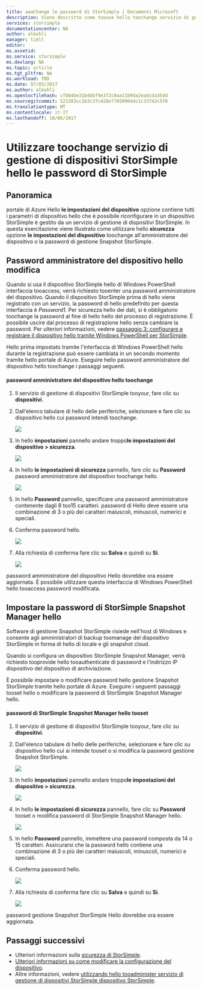 ```yaml
---
title: aaaChange le password di StorSimple | Documenti Microsoft
description: Viene descritto come toouse hello toochange servizio di gestione di dispositivi StorSimple le password di amministratore di StorSimple Snapshot Manager e dispositivo.
services: storsimple
documentationcenter: NA
author: alkohli
manager: timlt
editor: 
ms.assetid: 
ms.service: storsimple
ms.devlang: NA
ms.topic: article
ms.tgt_pltfrm: NA
ms.workload: TBD
ms.date: 07/03/2017
ms.author: alkohli
ms.openlocfilehash: cf884be31b4bbf9e372c0aa11b9da2eadcda35dd
ms.sourcegitcommit: 523283cc1b3c37c428e77850964dc1c33742c5f0
ms.translationtype: MT
ms.contentlocale: it-IT
ms.lasthandoff: 10/06/2017
---
```

# <a name="use-hello-storsimple-device-manager-service-toochange-your-storsimple-passwords"></a>Utilizzare toochange servizio di gestione di dispositivi StorSimple hello le password di StorSimple

## <a name="overview"></a>Panoramica
portale di Azure Hello **le impostazioni del dispositivo** opzione contiene tutti i parametri di dispositivo hello che è possibile riconfigurare in un dispositivo StorSimple è gestito da un servizio di gestione di dispositivi StorSimple. In questa esercitazione viene illustrato come utilizzare hello **sicurezza** opzione **le impostazioni del dispositivo** toochange all'amministratore del dispositivo o la password di gestione Snapshot StorSimple.

## <a name="change-hello-device-administrator-password"></a>Password amministratore del dispositivo hello modifica
Quando si usa il dispositivo StorSimple hello di Windows PowerShell interfaccia tooaccess, verrà richiesto tooenter una password amministratore del dispositivo. Quando il dispositivo StorSimple prima di hello viene registrato con un servizio, la password di hello predefinito per questa interfaccia è *Password1*. Per sicurezza hello dei dati, si è obbligatorio toochange la password al fine di hello hello del processo di registrazione. È possibile uscire dal processo di registrazione hello senza cambiare la password. Per ulteriori informazioni, vedere [passaggio 3: configurare e registrare il dispositivo hello tramite Windows PowerShell per StorSimple](storsimple-8000-deployment-walkthrough-u2.md#step-3-configure-and-register-the-device-through-windows-powershell-for-storsimple).

Hello prima impostato tramite l'interfaccia di Windows PowerShell hello durante la registrazione può essere cambiata in un secondo momento tramite hello portale di Azure. Eseguire hello password amministratore del dispositivo hello toochange i passaggi seguenti.

#### <a name="toochange-hello-device-administrator-password"></a>password amministratore del dispositivo hello toochange
1. Il servizio di gestione di dispositivi StorSimple tooyour, fare clic su **dispositivi**.

2. Dall'elenco tabulare di hello delle periferiche, selezionare e fare clic su dispositivo hello cui password intendi toochange.

    ![](./media/storsimple-8000-change-passwords/changepwd1.png)

3. In hello **impostazioni** pannello andare troppo**le impostazioni del dispositivo > sicurezza**.

    ![](./media/storsimple-8000-change-passwords/changepwd2.png)

4. In hello **le impostazioni di sicurezza** pannello, fare clic su **Password** password amministratore del dispositivo toochange hello.

    ![](./media/storsimple-8000-change-passwords/changepwd3.png)

5. In hello **Password** pannello, specificare una password amministratore contenente dagli 8 too15 caratteri. password di Hello deve essere una combinazione di 3 o più dei caratteri maiuscoli, minuscoli, numerici e speciali.

6. Conferma password hello.

    ![](./media/storsimple-8000-change-passwords/changepwd4.png)

7. Alla richiesta di conferma fare clic su **Salva** e quindi su **Sì**.

    ![](./media/storsimple-8000-change-passwords/changepwd6.png)

password amministratore del dispositivo Hello dovrebbe ora essere aggiornata. È possibile utilizzare questa interfaccia di Windows PowerShell hello tooaccess password modificata.

## <a name="set-hello-storsimple-snapshot-manager-password"></a>Impostare la password di StorSimple Snapshot Manager hello
Software di gestione Snapshot StorSimple risiede nell'host di Windows e consente agli amministratori di backup toomanage del dispositivo StorSimple in forma di hello di locale e gli snapshot cloud.

Quando si configura un dispositivo StorSimple Snapshot Manager, verrà richiesto tooprovide hello tooauthenticate di password e l'indirizzo IP dispositivo del dispositivo di archiviazione.

È possibile impostare o modificare password hello gestione Snapshot StorSimple tramite hello portale di Azure. Eseguire i seguenti passaggi tooset hello o modificare la password di StorSimple Snapshot Manager hello.

#### <a name="tooset-hello-storsimple-snapshot-manager-password"></a>password di StorSimple Snapshot Manager hello tooset
1. Il servizio di gestione di dispositivi StorSimple tooyour, fare clic su **dispositivi**.

2. Dall'elenco tabulare di hello delle periferiche, selezionare e fare clic su dispositivo hello cui si intende tooset o si modifica la password gestione Snapshot StorSimple.

     ![](./media/storsimple-8000-change-passwords/changepwd1.png)

3. In hello **impostazioni** pannello andare troppo**le impostazioni del dispositivo > sicurezza**.

     ![](./media/storsimple-8000-change-passwords/changepwd2.png)

4. In hello **le impostazioni di sicurezza** pannello, fare clic su **Password** tooset o modifica password di StorSimple Snapshot Manager hello.

     ![](./media/storsimple-8000-change-passwords/changepwd3.png) 

5. In hello **Password** pannello, immettere una password composta da 14 o 15 caratteri. Assicurarsi che la password hello contiene una combinazione di 3 o più dei caratteri maiuscoli, minuscoli, numerici e speciali.

6. Conferma password hello.

     ![](./media/storsimple-8000-change-passwords/changepwd5.png)

7. Alla richiesta di conferma fare clic su **Salva** e quindi su **Sì**.

     ![](./media/storsimple-8000-change-passwords/changepwd6.png)

password gestione Snapshot StorSimple Hello dovrebbe ora essere aggiornata.

## <a name="next-steps"></a>Passaggi successivi
* Ulteriori informazioni sulla [sicurezza di StorSimple](storsimple-8000-security.md).
* [Ulteriori informazioni su come modificare la configurazione del dispositivo](storsimple-8000-modify-device-config.md).
* Altre informazioni, vedere [utilizzando hello tooadminister servizio di gestione di dispositivi StorSimple dispositivo StorSimple](storsimple-8000-manager-service-administration.md).


